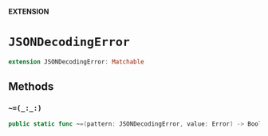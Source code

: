 **EXTENSION**

# `JSONDecodingError`
```swift
extension JSONDecodingError: Matchable
```

## Methods
### `~=(_:_:)`

```swift
public static func ~=(pattern: JSONDecodingError, value: Error) -> Bool
```
